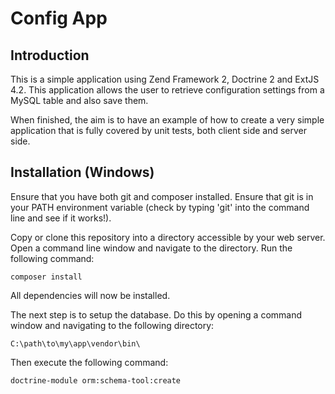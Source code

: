 Config App
=======================

Introduction
------------
This is a simple application using Zend Framework 2, Doctrine 2 and ExtJS 4.2. This application
allows the user to retrieve configuration settings from a MySQL table and also save them.

When finished, the aim is to have an example of how to create a very simple application that is
fully covered by unit tests, both client side and server side.

Installation (Windows)
----------------------
Ensure that you have both git and composer installed. Ensure that git is in your PATH environment
variable (check by typing 'git' into the command line and see if it works!).

Copy or clone this repository into a directory accessible by your web server. Open a command line
window and navigate to the directory. Run the following command:

```composer install```

All dependencies will now be installed.

The next step is to setup the database. Do this by opening a command window and navigating to
the following directory:

```C:\path\to\my\app\vendor\bin\```

Then execute the following command:

```doctrine-module orm:schema-tool:create```

